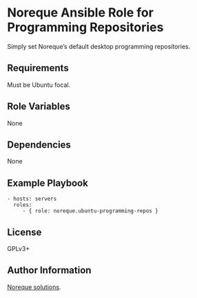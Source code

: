 Noreque Ansible Role for Programming Repositories
=========

Simply set Noreque’s default desktop programming repositories.

Requirements
------------

Must be Ubuntu focal.

Role Variables
--------------

None

Dependencies
------------

None

Example Playbook
----------------

    - hosts: servers
      roles:
         - { role: noreque.ubuntu-programming-repos }

License
-------

GPLv3+

Author Information
------------------

[Noreque solutions](https://www.noreque.com).
